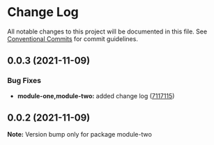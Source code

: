 # Change Log

All notable changes to this project will be documented in this file.
See [Conventional Commits](https://conventionalcommits.org) for commit guidelines.

## 0.0.3 (2021-11-09)


### Bug Fixes

* **module-one,module-two:** added change log ([7117115](https://github.com/russpitre/lerna-conventional-commits-demo/commit/7117115be6fa5f336d0679519fab16b1305e8527))





## 0.0.2 (2021-11-09)

**Note:** Version bump only for package module-two
